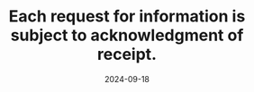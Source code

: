 ---
N: '105'
Rubrique: Identification et contact
title: Each request for information is subject to acknowledgment of receipt. 
abstract: 
categories: ["Identification and contact"]
agrege: O4105-E018
opquast: '4 105'
indiceebook: '18'
description: "Rule n° 018"
before: "017"
weight: "018"
after: "019"
actif: '1'
layout: rules
date: 2024-09-18
tags: ["", ""]
objectif: ["", ""]
Meo: [""]
Controle: [""
]
epubcheck: 
ace: 
humancheck: true
Source: ["Opquast"]
Referentiel: [""]
Steps: ["", ""]
---